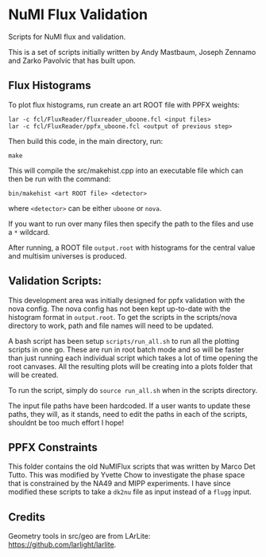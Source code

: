 NuMI Flux Validation
====================
Scripts for NuMI flux and validation.

This is a set of scripts initially written by Andy Mastbaum, Joseph Zennamo and Zarko Pavolvic that has built upon. 

Flux Histograms
---------------
To plot flux histograms, run create an art ROOT file with PPFX weights:

    lar -c fcl/FluxReader/fluxreader_uboone.fcl <input files>
    lar -c fcl/FluxReader/ppfx_uboone.fcl <output of previous step>

Then build this code, in the main directory, run:

    make
    
This will compile the src/makehist.cpp into an executable file which can then be run with the command:
    
    bin/makehist <art ROOT file> <detector>

where `<detector>` can be either `uboone` or `nova`.

If you want to run over many files then specify the path to the files and use a `*`
wildcard. 

After running, a ROOT file `output.root` with histograms for the central value
and multisim universes is produced.


## Validation Scripts:  
This development area was initially designed for ppfx validation with the nova config. 
The nova config has not been kept up-to-date with the histogram format in `output.root`.
To get the scripts in the scripts/nova directory to work, path and file names will need
to be updated.

A bash script has been setup `scripts/run_all.sh` to run all the plotting scripts in one go. 
These are run in root batch mode and so will be faster than just running each individual script
which takes a lot of time opening the root canvases. All the resulting plots will be creating into
a plots folder that will be created. 

To run the script, simply do `source run_all.sh` when in the scripts directory.

The input file paths have been hardcoded. If a user wants to update these paths, they will, as it stands,
need to edit the paths in each of the scripts, shouldnt be too much effort I hope! 


PPFX Constraints
-----------------
This folder contains the old NuMIFlux scripts that was written by Marco Det Tutto. This
was modified by Yvette Chow to investigate the phase space that is constrained by 
the NA49 and MIPP experiments. I have since modified these scripts to take a `dk2nu` file
as input instead of a `flugg` input.  


Credits
-------
Geometry tools in src/geo are from LArLite: https://github.com/larlight/larlite.

